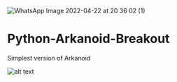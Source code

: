 ![WhatsApp Image 2022-04-22 at 20 36 02 (1)](https://user-images.githubusercontent.com/104207353/164780185-f08f5aca-4e7e-44d7-9816-6ff417d85566.jpeg)
# Python-Arkanoid-Breakout
Simplest version of Arkanoid

![alt text](screenshots/screen.jpg "Arkanoid")
